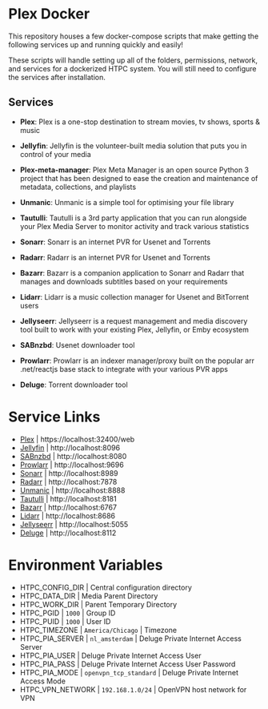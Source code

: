# Plex Docker
This repository houses a few docker-compose scripts that make getting the following services up and running quickly and easily! 

These scripts will handle setting up all of the folders, permissions, network, and services for a dockerized HTPC system. You will still need to configure the services after installation. 

## Services

- **Plex**: Plex is a one-stop destination to stream movies, tv shows, sports & music  
- **Jellyfin**: Jellyfin is the volunteer-built media solution that puts you in control of your media  

- **Plex-meta-manager**: Plex Meta Manager is an open source Python 3 project that has been designed to ease the creation and maintenance of metadata, collections, and playlists  
- **Unmanic**: Unmanic is a simple tool for optimising your file library  
- **Tautulli**: Tautulli is a 3rd party application that you can run alongside your Plex Media Server to monitor activity and track various statistics  
- **Sonarr**: Sonarr is an internet PVR for Usenet and Torrents  
- **Radarr**: Radarr is an internet PVR for Usenet and Torrents  
- **Bazarr**: Bazarr is a companion application to Sonarr and Radarr that manages and downloads subtitles based on your requirements  
- **Lidarr**: Lidarr is a music collection manager for Usenet and BitTorrent users  
- **Jellyseerr**: Jellyseerr is a request management and media discovery tool built to work with your existing Plex, Jellyfin, or Emby ecosystem  
- **SABnzbd**: Usenet downloader tool  
- **Prowlarr**: Prowlarr is an indexer manager/proxy built on the popular arr .net/reactjs base stack to integrate with your various PVR apps  
- **Deluge**: Torrent downloader tool

# Service Links
- [Plex](https://plex.tv) | https://localhost:32400/web
- [Jellyfin](https://jellyfin.org/) | http://localhost:8096
- [SABnzbd](https://sabnzbd.org/) | http://localhost:8080
- [Prowlarr](https://github.com/Prowlarr/Prowlarr) | http://localhost:9696
- [Sonarr](https://sonarr.tv/) | http://localhost:8989
- [Radarr](https://radarr.video/) | http://localhost:7878
- [Unmanic]() | http://localhost:8888
- [Tautulli]() | http://localhost:8181
- [Bazarr]() | http://localhost:6767
- [Lidarr]() | http://localhost:8686
- [Jellyseerr]() | http://localhost:5055
- [Deluge]() | http://localhost:8112

# Environment Variables
- HTPC_CONFIG_DIR | Central configuration directory 
- HTPC_DATA_DIR | Media Parent Directory
- HTPC_WORK_DIR | Parent Temporary Directory
- HTPC_PGID | `1000` | Group ID
- HTPC_PUID | `1000` | User ID
- HTPC_TIMEZONE | `America/Chicago` | Timezone 
- HTPC_PIA_SERVER | `nl_amsterdam` | Deluge Private Internet Access Server
- HTPC_PIA_USER | Deluge Private Internet Access User
- HTPC_PIA_PASS | Deluge Private Internet Access User Password
- HTPC_PIA_MODE | `openvpn_tcp_standard` | Deluge Private Internet Access Mode
- HTPC_VPN_NETWORK | `192.168.1.0/24` | OpenVPN host network for VPN